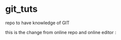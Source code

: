 git_tuts
========

repo to have knowledge of GIT 

this is the change from online repo and online editor : 
